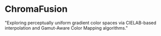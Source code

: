 # ChromaFusion
"Exploring perceptually uniform gradient color spaces via CIELAB-based interpolation and Gamut-Aware Color Mapping algorithms."
